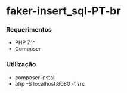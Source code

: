 # faker-insert_sql-PT-br

### Requerimentos
- PHP 7.1^
- Composer

### Utilização 
- composer install
- php -S localhost:8080 -t src
